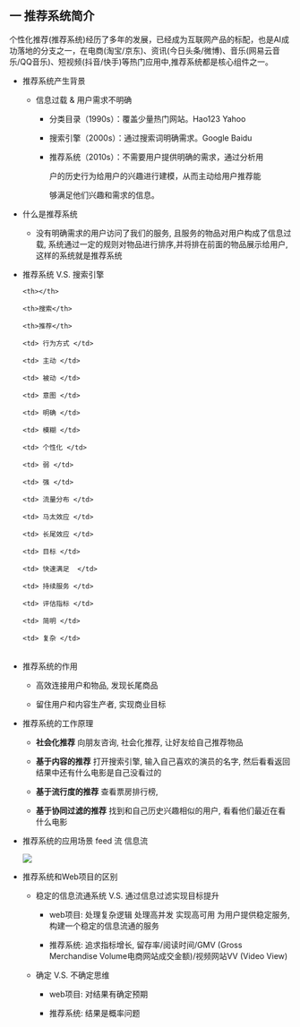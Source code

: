 ## 一 推荐系统简介

​        个性化推荐(推荐系统)经历了多年的发展，已经成为互联网产品的标配，也是AI成功落地的分支之一，在电商(淘宝/京东)、资讯(今日头条/微博)、音乐(网易云音乐/QQ音乐)、短视频(抖音/快手)等热门应用中,推荐系统都是核心组件之一。

- 推荐系统产生背景

  - 信息过载 & 用户需求不明确
    - 分类⽬录（1990s）：覆盖少量热门⽹站。Hao123 Yahoo
    - 搜索引擎（2000s）：通过搜索词明确需求。Google Baidu
    - 推荐系统（2010s）：不需要⽤户提供明确的需求，通过分析⽤
      户的历史⾏为给⽤户的兴趣进⾏建模，从⽽主动给⽤户推荐能
      够满⾜他们兴趣和需求的信息。

- 什么是推荐系统

  - 没有明确需求的用户访问了我们的服务, 且服务的物品对用户构成了信息过载, 系统通过一定的规则对物品进行排序,并将排在前面的物品展示给用户,这样的系统就是推荐系统

- 推荐系统 V.S. 搜索引擎

  <table>
    <tr>
      <th></th>
      <th>搜索</th>
      <th>推荐</th>
    </tr>
    <tr>
      <td> 行为方式 </td>
      <td> 主动 </td>
      <td> 被动 </td>
    </tr>
    <tr>
      <td> 意图 </td>
      <td> 明确 </td>
      <td> 模糊 </td>
    </tr>
    <tr>
      <td> 个性化 </td>
      <td> 弱 </td>
      <td> 强 </td>
    </tr>
    <tr>
      <td> 流量分布 </td>
      <td> 马太效应 </td>
      <td> 长尾效应 </td>
    </tr>
    <tr>
      <td> 目标 </td>
      <td> 快速满足  </td>
      <td> 持续服务 </td>
    </tr>
    <tr>
      <td> 评估指标 </td>
      <td> 简明 </td>
      <td> 复杂 </td>
    </tr>
  </table>

- 推荐系统的作用

  - 高效连接用户和物品, 发现长尾商品
  - 留住用户和内容生产者, 实现商业目标

- 推荐系统的工作原理

  - **社会化推荐** 向朋友咨询, 社会化推荐, 让好友给自己推荐物品
  - **基于内容的推荐** 打开搜索引擎, 输入自己喜欢的演员的名字, 然后看看返回结果中还有什么电影是自己没看过的
  - **基于流行度的推荐** 查看票房排行榜, 
  - **基于协同过滤的推荐** 找到和自己历史兴趣相似的用户, 看看他们最近在看什么电影

- 推荐系统的应用场景 feed 流 信息流 

  ![](/img/recommend1.png)

- 推荐系统和Web项目的区别

  - 稳定的信息流通系统 V.S. 通过信息过滤实现目标提升 
    - web项目: 处理复杂逻辑 处理高并发 实现高可用 为用户提供稳定服务, 构建一个稳定的信息流通的服务
    - 推荐系统: 追求指标增长, 留存率/阅读时间/GMV (Gross Merchandise Volume电商网站成交金额)/视频网站VV (Video View)
  - 确定 V.S. 不确定思维
    - web项目: 对结果有确定预期
    - 推荐系统: 结果是概率问题